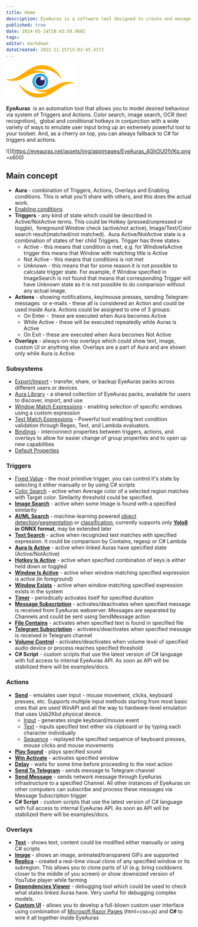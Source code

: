 ```yaml
---
title: Home
description: EyeAuras is a software tool designed to create and manage "auras," which are scripts or functions that can automate tasks, process data, or enhance user interaction with their computer or applications
published: true
date: 2024-05-14T18:43:59.960Z
tags: 
editor: markdown
dateCreated: 2022-11-15T15:02:45.417Z
---
```


![](/mainfull.png)

**EyeAuras**  is an automation tool that allows you to model desired behaviour via system of Triggers and Actions. Color search, image search, OCR (text recognition),  global and conditional hotkeys in conjunction with a wide variety of ways to emulate user input bring up an extremely powerful tool to your toolset. And, as a cherry on top, you can always fallback to C# for triggers and actions. 

![](https://eyeauras.net/assets/img/appimages/EyeAuras_4GhOU01VKp.png =x600)

## Main concept

-   **Aura** \- combination of Triggers, Actions, Overlays and Enabling conditions. This is what you'll share with others, and this does the actual work.
-   [Enabling conditions](/en/enabling-conditions)
-   **Triggers** \- any kind of state which could be described in Active/NotActive terms. This could be Hotkey (pressed/unpressed or toggle),  foreground Window check (active/not active), Image/Text/Color search result(matched/not matched).  Aura Active/NotActive state is a combination of states of her child Triggers. Trigger has three states:
    -   Active - this means that condition is met, e.g. for WindowIsActive trigger this means that Window with matching title is Active
    -   Not Active - this means that conditions is not met
    -   Unknown - this means that for some reason it is not possible to calculate trigger state. For example, if Window specified in ImageSearch is not found that means that corresponding Trigger will have Unknown state as it is not possible to do comparison without any actual image.
-   **Actions** \- showing notifications, key/mouse presses, sending Telegram messages  or e-mails - these all is considered an Action and could be used inside Aura. Actions could be assigned to one of 3 groups:
    -   On Enter -  these are executed when Aura becomes Active
    -   While Active - these will be executed repeatedly while Auras is Active
    -   On Exit - these are executed when Aura becomes Not Active
-   **Overlays** \- always-on-top overlays which could show text, image, custom UI or anything else. Overlays are a part of Aura and are shown only while Aura is Active

### Subsystems

-   [Export/Import](/en/export-import) - transfer, share, or backup EyeAuras packs across different users or devices
-   [Aura Library](/en/aura-library) - a shared collection of EyeAuras packs, available for users to discover, import, and use
-   [Window Match Expressions](/en/window-matching-expressions) - enabling selection of specific windows using a custom expression
-   [Text Match Expressions](/en/text-match-expressions) - Powerful tool enabling text condition validation through Regex, Text, and Lambda evaluators.
-   [Bindings](/en/bindings) - interconnect properties between triggers, actions, and overlays to allow for easier change of group properties and to open up new capabilities
-   [Default Properties](/en/default-properties)

### Triggers

-   [Fixed Value](/en/triggers/fixed-value) - the most primitive trigger, you can control it's state by selecting it either manually or by using C# scripts
-   [Color Search](/en/triggers/images/color-search) - active when Average color of a selected region matches with Target color. Similarity threshold could be specified.
-   [**Image Search**](/en/triggers/images/image-search) - active when some Image is found with a specified similarity
-   [**AI/ML Search**](/en/triggers/images/ai-search-trigger) \- machine-learning powered [object detection](https://docs.ultralytics.com/tasks/detect/)/[segmentation](https://docs.ultralytics.com/tasks/segment/) or [classification](https://docs.ultralytics.com/tasks/classify/), currently supports only [**Yolo8**](https://docs.ultralytics.com/) **in ONNX format**, may be extended later
-   [**Text Search**](/en/triggers/images/text-search) - active when recognized text matches with specified expression. It could be comparison by Contains, regexp or C# Lambda
-   [**Aura Is Active**](/en/triggers/aura-is-active) - active when linked Auras have specified state (Active/NotActive)
-   [**Hotkey Is Active**](/en/triggers/hotkey-is-active) - active when specified combination of keys is either held down or toggled
-   [**Window Is Active**](/en/triggers/window-is-active) \- active when window matching specified expression is active (in foreground)
-   [**Window Exists**](/en/triggers/window-exists) - active when window matching specified expression exists in the system
-   [**Timer**](/en/triggers/timer) \- periodically activates itself for specified duration
-   [**Message Subscription**](/en/triggers/network-message) - activates/deactivates when specified message is received from EyeAuras webserver. Messages are separated by Channels and could be sent using SendMessage action
-   [**File Contains**](/en/triggers/file-contains-text) - activates when specified text is found in specified file
-   [**Telegram Subscription**](/en/triggers/telegram-message) - activates/deactivates when specified message is received in Telegram channel
-   [**Volume Control**](/en/triggers/volume-level) - activates/deactivates when volume level of specified audio device or process reaches specified threshold
-   **C# Script** \- custom scripts that use the latest version of C# language with full access to internal EyeAuras API. As soon as API will be stabilized there will be examples/docs.

### Actions

-   [**Send**](/en/actions/sendinput/options) \- emulates user input - mouse movement, clicks, keyboard presses, etc. Supports multiple input methods starting from most basic ones that are used WinAPI and all the way to hardware-level emulation that uses Usb2Kbd physical device.
    -   [Input](/en/actions/sendinput/send-input) \- generates single keyboard/mouse event
    -   [Text](/en/actions/sendinput/send-text) - inputs specified text either via clipboard or by typing each character individually
    -   [Sequence](/en/actions/sendinput/send-sequence) - replayed the specified sequence of keyboard presses, mouse clicks and mouse movements
-   [**Play Sound**](/en/actions/play-sound) - plays specified sound
-   [**Win Activate**](/en/actions/win-activate) - activates specified window
-   [**Delay**](/en/actions/delay) \- waits for some time before proceeding to the next action
-   [**Send To Telegram**](/en/actions/send-telegram-message) - sends message to Telegram channel
-   [**Send Message**](/en/actions/send-network-message) - sends network message through EyeAuras infrastructure to a specified Channel. All other instances of EyeAuras on other computers can subscribe and process these messages via Message Subscription trigger
-   **C# Script** \- custom scripts that use the latest version of C# language with full access to internal EyeAuras API. As soon as API will be stabilized there will be examples/docs.

### Overlays

-   [**Text**](/en/overlays/text) \- shows text, content could be modified either manually or using C# scripts
-   [**Image**](/en/overlays/image) \- shows an image, animated/transparent GIFs are supported
-   [**Replica**](/en/overlays/replica) \- created a real-time visual clone of any specified window or its subregion. This allows you to clone parts of UI (e.g. bring cooldowns closer to the middle of you screen) or show downsized version of YouTube player while farming
-   [**Dependencies Viewer**](/en/overlays/dependencies-viewer) \- debugging tool which could be used to check what states linked Auras have. Very useful for debugging complex models.
-   [**Custom UI**](/en/overlays/custom-ui) \- allows you to develop a full-blown custom user interface using combination of [Microsoft Razor Pages](https://learn.microsoft.com/en-us/aspnet/core/razor-pages/?view=aspnetcore-7.0&tabs=visual-studio) (html+css+js) and **C#** to wire it all together inside EyeAuras
